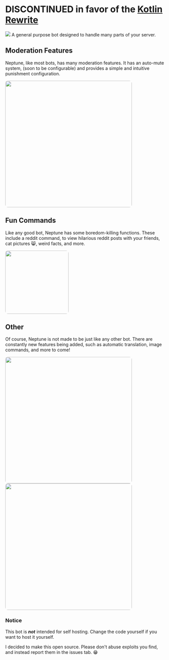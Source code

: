 # DISCONTINUED in favor of the [Kotlin Rewrite](https://github.com/Xyphyn/Neptune)

<img src="https://i.imgur.com/niBtKLY.png" />
A general purpose bot designed to handle many parts of your server.

## Moderation Features
Neptune, like most bots, has many moderation features. It has an auto-mute system, (soon to be configurable) and provides a simple and intuitive punishment configuration.

<img src="https://i.imgur.com/ghX150x.png" style="border-radius: 8px" width=400/><br />

## Fun Commands
Like any good bot, Neptune has some boredom-killing functions. These include a reddit command, to view hilarious reddit posts with your friends, cat pictures 😸, weird facts, and more.

<img src="https://i.imgur.com/LCdK2FC.png" style="border-radius: 8px" width=200>

## Other
Of course, Neptune is not made to be just like any other bot. There are constantly new features being added, such as automatic translation, image commands, and more to come!

<img src="https://i.imgur.com/onqe4cc.png" style="border-radius: 8px" width=400>
<img src="https://i.imgur.com/OYawQwW.png" style="border-radius: 8px" width=400>

### Notice
This bot is ***not*** intended for self hosting. Change the code yourself if you want to host it yourself.

I decided to make this open source. Please don't abuse exploits you find, and instead report them in the issues tab. 😁
